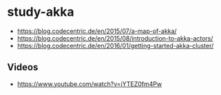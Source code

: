 # study-akka


- https://blog.codecentric.de/en/2015/07/a-map-of-akka/
- https://blog.codecentric.de/en/2015/08/introduction-to-akka-actors/
- https://blog.codecentric.de/en/2016/01/getting-started-akka-cluster/


## Videos
- https://www.youtube.com/watch?v=iYTEZ0fm4Pw
